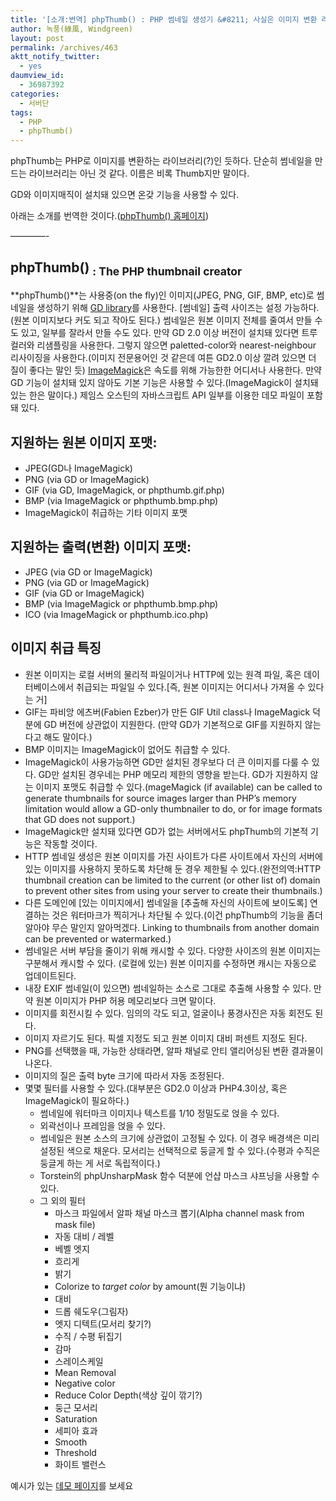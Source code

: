 ```yaml
---
title: '[소개:번역] phpThumb() : PHP 썸네일 생성기 &#8211; 사실은 이미지 변환 라이브러리'
author: 녹풍(綠風, Windgreen)
layout: post
permalink: /archives/463
aktt_notify_twitter:
  - yes
daumview_id:
  - 36987392
categories:
  - 서버단
tags:
  - PHP
  - phpThumb()
---
```

phpThumb는 PHP로 이미지를 변환하는 라이브러리(?)인 듯하다. 단순히 썸네일을 만드는 라이브러리는 아닌 것 같다. 이름은 비록 Thumb지만 말이다.

GD와 이미지매직이 설치돼 있으면 온갖 기능을 사용할 수 있다.

아래는 소개를 번역한 것이다.(<a href="http://phpthumb.sourceforge.net/" target="_blank">phpThumb() 홈페이지</a>)

&#8212;&#8212;&#8212;&#8212;-

## phpThumb() <sub>: The PHP thumbnail creator</sub>

**phpThumb()**는 사용중(on the fly)인 이미지(JPEG, PNG, GIF, BMP, etc)로 썸네일을 생성하기 위해 <a href="http://www.php.net/manual/en/ref.image.php" target="_blank">GD library</a>를 사용한다. [썸네일] 출력 사이즈는 설정 가능하다.(원본 이미지보다 커도 되고 작아도 된다.) 썸네일은 원본 이미지 전체를 줄여서 만들 수도 있고, 일부를 잘라서 만들 수도 있다. 만약 GD 2.0 이상 버전이 설치돼 있다면 트루 컬러와 리샘플링을 사용한다. 그렇지 않으면 paletted-color와 nearest-neighbour 리사이징을 사용한다.(이미지 전문용어인 것 같은데 여튼 GD2.0 이상 깔려 있으면 더 질이 좋다는 말인 듯) <a href="http://imagemagick.org/" target="_blank">ImageMagick</a>은 속도를 위해 가능한한 어디서나 사용한다. 만약 GD 기능이 설치돼 있지 않아도 기본 기능은 사용할 수 있다.(ImageMagick이 설치돼 있는 한은 말이다.) 제임스 오스틴의 자바스크립트 API 일부를 이용한 데모 파일이 포함돼 있다.

## 지원하는 원본 이미지 포맷:

*   JPEG(GD나 ImageMagick)
*   PNG (via GD or ImageMagick)
*   GIF (via GD, ImageMagick, or phpthumb.gif.php)
*   BMP (via ImageMagick or phpthumb.bmp.php)
*   ImageMagick이 취급하는 기타 이미지 포맷

## 지원하는 출력(변환) 이미지 포맷:

*   JPEG (via GD or ImageMagick)
*   PNG (via GD or ImageMagick)
*   GIF (via GD or ImageMagick)
*   BMP (via ImageMagick or phpthumb.bmp.php)
*   ICO (via ImageMagick or phpthumb.ico.php)

## 이미지 취급 특징

*   원본 이미지는 로컬 서버의 물리적 파일이거나 HTTP에 있는 원격 파일, 혹은 데이터베이스에서 취급되는 파일일 수 있다.[즉, 원본 이미지는 어디서나 가져올 수 있다는 거]
*   GIF는 파비앙 에츠버(Fabien Ezber)가 만든 GIF Util class나 ImageMagick 덕분에 GD 버전에 상관없이 지원한다. (만약 GD가 기본적으로 GIF를 지원하지 않는다고 해도 말이다.)
*   BMP 이미지는 ImageMagick이 없어도 취급할 수 있다.
*   ImageMagick이 사용가능하면 GD만 설치된 경우보다 더 큰 이미지를 다룰 수 있다. GD만 설치된 경우네는 PHP 메모리 제한의 영향을 받는다. GD가 지원하지 않는 이미지 포맷도 취급할 수 있다.(mageMagick (if available) can be called to generate thumbnails for source images larger than PHP&#8217;s memory limitation would allow a GD-only thumbnailer to do, or for image formats that GD does not support.)
*   ImageMagick만 설치돼 있다면 GD가 없는 서버에서도 phpThumb의 기본적 기능은 작동할 것이다.
*   HTTP 썸네일 생성은 원본 이미지를 가진 사이트가 다른 사이트에서 자신의 서버에 있는 이미지를 사용하지 못하도록 차단해 둔 경우 제한될 수 있다.(완전의역:HTTP thumbnail creation can be limited to the current (or other list of) domain to prevent other sites from using your server to create their thumbnails.)
*   다른 도메인에 [있는 이미지에서] 썸네일을 [추출해 자신의 사이트에 보이도록] 연결하는 것은 워터마크가 찍히거나 차단될 수 있다.(이건 phpThumb의 기능을 좀더 알아야 무슨 말인지 알아먹겠다. Linking to thumbnails from another domain can be prevented or watermarked.)
*   썸네일은 서버 부담을 줄이기 위해 캐시할 수 있다. 다양한 사이즈의 원본 이미지는 구분해서 캐시할 수 있다. (로컬에 있는) 원본 이미지를 수정하면 캐시는 자동으로 업데이트된다.
*   내장 EXIF 썸네일(이 있으면) 썸네일하는 소스로 그대로 추출해 사용할 수 있다. 만약 원본 이미지가 PHP 허용 메모리보다 크면 말이다.
*   이미지를 회전시킬 수 있다. 임의의 각도 되고, 얼굴이나 풍경사진은 자동 회전도 된다.
*   이미지 자르기도 된다. 픽셀 지정도 되고 원본 이미지 대비 퍼센트 지정도 된다.
*   PNG를 선택했을 때, 가능한 상태라면, 알파 채널로 안티 앨리어싱된 변환 결과물이 나온다.
*   이미지의 질은 출력 byte 크기에 따라서 자동 조정된다.
*   몇몇 필터를 사용할 수 있다.(대부분은 GD2.0 이상과 PHP4.3이상, 혹은 ImageMagick이 필요하다.) 
    *   썸네일에 워터마크 이미지나 텍스트를 1/10 정밀도로 얹을 수 있다.
    *   외곽선이나 프레임을 얹을 수 있다.
    *   썸네일은 원본 소스의 크기에 상관없이 고정될 수 있다. 이 경우 배경색은 미리 설정된 색으로 채운다. 모서리는 선택적으로 둥글게 할 수 있다.(수평과 수직은 둥글게 하는 게 서로 독립적이다.)
    *   Torstein의 phpUnsharpMask 함수 덕분에 언샵 마스크 샤프닝을 사용할 수 있다.
    *   그 외의 필터 
        *   마스크 파일에서 알파 채널 마스크 뽑기(Alpha channel mask from mask file)
        *   자동 대비 / 레벨
        *   베벨 엣지
        *   흐리게
        *   밝기
        *   Colorize to *target color* by amount(뭔 기능이냐)
        *   대비
        *   드롭 쉐도우(그림자)
        *   엣지 디텍트(모서리 찾기?)
        *   수직 / 수평 뒤집기
        *   감마
        *   스레이스케일
        *   Mean Removal
        *   Negative color
        *   Reduce Color Depth(색상 깊이 깎기?)
        *   둥근 모서리
        *   Saturation
        *   세피아 효과
        *   Smooth
        *   Threshold
        *   화이트 밸런스

예시가 있는 <a href="http://phpthumb.sourceforge.net/demo/demo/phpThumb.demo.demo.php" target="_blank">데모 페이지</a>를 보세요